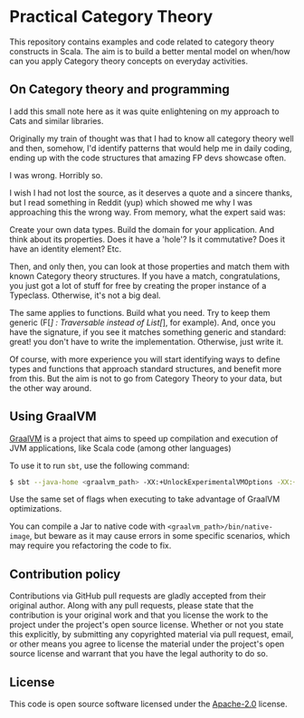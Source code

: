 # Practical Category Theory

This repository contains examples and code related to category theory constructs in Scala. The aim is to build a better mental model on when/how can you apply Category theory concepts on everyday activities.

## On Category theory and programming

I add this small note here as it was quite enlightening on my approach to Cats and similar libraries.

Originally my train of thought was that I had to know all category theory well and then, somehow, I'd identify patterns that would help me in daily coding, ending up with the code structures that amazing FP devs showcase often.

I was wrong. Horribly so.

I wish I had not lost the source, as it deserves a quote and a sincere thanks, but I read something in Reddit (yup) which showed me why I was approaching this the wrong way. From memory, what the expert said was:

Create your own data types. Build the domain for your application. And think about its properties. Does it have a 'hole'? Is it commutative? Does it have an identity element? Etc.

Then, and only then, you can look at those properties and match them with known Category theory structures. If you have a match, congratulations, you just got a lot of stuff for free by creating the proper instance of a Typeclass. Otherwise, it's not a big deal.

The same applies to functions. Build what you need. Try to keep them generic (F[_] : Traversable instead of List[_], for example). And, once you have the signature, if you see it matches something generic and standard: great! you don't have to write the implementation. Otherwise, just write it.

Of course, with more experience you will start identifying ways to define types and functions that approach standard structures, and benefit more from this. But the aim is not to go from Category Theory to your data, but the other way around. 


## Using GraalVM

[GraalVM](https://www.graalvm.org) is a project that aims to speed up compilation and execution of JVM applications, like Scala code (among other languages)

To use it to run `sbt`, use the following command:

```bash
$ sbt --java-home <graalvm_path> -XX:+UnlockExperimentalVMOptions -XX:+EnableJVMCI -XX:+UseJVMCICompiler 
```

Use the same set of flags when executing to take advantage of GraalVM optimizations.

You can compile a Jar to native code with `<graalvm_path>/bin/native-image`, but beware as it may cause errors in some specific scenarios, which may require you refactoring the code to fix.


## Contribution policy ##

Contributions via GitHub pull requests are gladly accepted from their original author. Along with
any pull requests, please state that the contribution is your original work and that you license
the work to the project under the project's open source license. Whether or not you state this
explicitly, by submitting any copyrighted material via pull request, email, or other means you
agree to license the material under the project's open source license and warrant that you have the
legal authority to do so.

## License ##

This code is open source software licensed under the
[Apache-2.0](http://www.apache.org/licenses/LICENSE-2.0) license.
